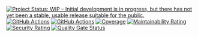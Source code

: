 [![Project Status: WIP – Initial development is in progress, but there has not yet been a stable, usable release suitable for the public.](https://www.repostatus.org/badges/latest/wip.svg)](https://www.repostatus.org/#wip)
[![GitHub Actions](https://github.com/SHOPMACHER/easy-credit-commercetools-connector/actions/workflows/build.yml/badge.svg)](https://github.com/SHOPMACHER/easy-credit-commercetools-connector/actions/workflows/build.yml/badge.svg)
[![GitHub Actions](https://github.com/SHOPMACHER/easy-credit-commercetools-connector/actions/workflows/audit.yml/badge.svg)](https://github.com/SHOPMACHER/easy-credit-commercetools-connector/actions/workflows/audit.yml/badge.svg)
[![Coverage](https://sonarqube.shopmacher.cloud/api/project_badges/measure?project=easy-credit-connector&metric=coverage&token=sqb_cfc24c1871abd4b576cebc86b16b25fb69072e84)](https://sonarqube.shopmacher.cloud/dashboard?id=easy-credit-connector)
[![Maintainability Rating](https://sonarqube.shopmacher.cloud/api/project_badges/measure?project=easy-credit-connector&metric=sqale_rating&token=sqb_cfc24c1871abd4b576cebc86b16b25fb69072e84)](https://sonarqube.shopmacher.cloud/dashboard?id=easy-credit-connector)
[![Security Rating](https://sonarqube.shopmacher.cloud/api/project_badges/measure?project=easy-credit-connector&metric=security_rating&token=sqb_cfc24c1871abd4b576cebc86b16b25fb69072e84)](https://sonarqube.shopmacher.cloud/dashboard?id=easy-credit-connector)
[![Quality Gate Status](https://sonarqube.shopmacher.cloud/api/project_badges/measure?project=easy-credit-connector&metric=alert_status&token=sqb_cfc24c1871abd4b576cebc86b16b25fb69072e84)](https://sonarqube.shopmacher.cloud/dashboard?id=easy-credit-connector)

